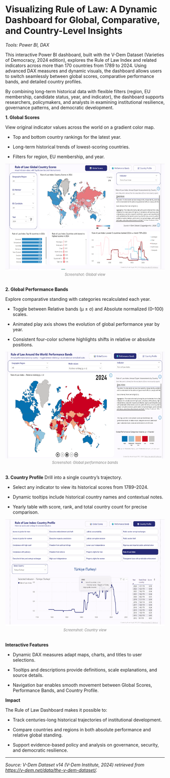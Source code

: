# Visualizing Rule of Law: A Dynamic Dashboard for Global, Comparative, and Country-Level Insights

_Tools: Power BI, DAX_

This interactive Power BI dashboard, built with the V-Dem Dataset (Varieties of Democracy, 2024 edition), explores the Rule of Law Index and related indicators across more than 170 countries from 1789 to 2024. Using advanced DAX measures and dynamic visuals, the dashboard allows users to switch seamlessly between global scores, comparative performance bands, and detailed country profiles.

By combining long-term historical data with flexible filters (region, EU membership, candidate status, year, and indicator), the dashboard supports researchers, policymakers, and analysts in examining institutional resilience, governance patterns, and democratic development.


**1. Global Scores**


View original indicator values across the world on a gradient color map.

- Top and bottom country rankings for the latest year.

- Long-term historical trends of lowest-scoring countries.

- Filters for region, EU membership, and year.

<div align="center">
  <img width="600" height="337" alt="Rule of Law Dashboard Global view" src="Images/Global_view.png"/>
  <br clear="left"/>
  <small style="color:gray; font-size: 0.8em;"><em>Screenshot: Global view</em></small>
</div>
<br clear="left"/>

**2. Global Performance Bands**

Explore comparative standing with categories recalculated each year.

- Toggle between Relative bands (μ ± σ) and Absolute normalized (0–100) scales.

- Animated play axis shows the evolution of global performance year by year.

- Consistent four-color scheme highlights shifts in relative or absolute positions.

<div align="center">
  <img width="600" height="337" alt="Rule of Law Dashboard Performance bands" src="Images/Performance_bands.png"/>
  <br clear="left"/>
  <small style="color:gray; font-size: 0.8em;"><em>Screenshot: Global performance bands</em></small>
</div>
<br clear="left"/>

**3. Country Profile**
Drill into a single country’s trajectory.

- Select any indicator to view its historical scores from 1789–2024.

- Dynamic tooltips include historical country names and contextual notes.

- Yearly table with score, rank, and total country count for precise comparison.

<div align="center">
  <img width="600" height="337" alt="Rule of Law Dashboard Country view" src="Images/Country_view.png"/>
  <br clear="left"/>
  <small style="color:gray; font-size: 0.8em;"><em>Screenshot: Country view</em></small>
</div>
<br clear="left"/>

**Interactive Features**

- Dynamic DAX measures adapt maps, charts, and titles to user selections.

- Tooltips and descriptions provide definitions, scale explanations, and source details.

- Navigation bar enables smooth movement between Global Scores, Performance Bands, and Country Profile.



**Impact**

The Rule of Law Dashboard makes it possible to:

- Track centuries-long historical trajectories of institutional development.

- Compare countries and regions in both absolute performance and relative global standing.

- Support evidence-based policy and analysis on governance, security, and democratic resilience.


--- 
_Source: V-Dem Dataset v14 (V-Dem Institute, 2024) retrieved from https://v-dem.net/data/the-v-dem-dataset/._
